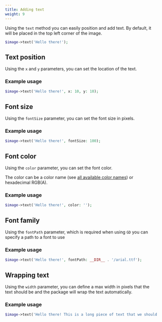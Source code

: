 ```yaml
---
title: Adding text
weight: 9
---
```


Using the `text` method you can easily position and add text. By default, it will be placed in the top left corner of the image.

```php
$image->text('Hello there!');
```

## Text position

Using the `x` and `y` parameters, you can set the location of the text.

### Example usage

```php
$image->text('Hello there!', x: 10, y: 10);
```

## Font size

Using the `fontSize` parameter, you can set the font size in pixels.

### Example usage

```php
$image->text('Hello there!', fontSize: 100);
```

## Font color

Using the `color` parameter, you can set the font color.

The color can be a color name (see [all available color names](https://developer.mozilla.org/en/docs/Web/CSS/color_value#Color_keywords)) or hexadecimal RGB(A).

### Example usage

```php
$image->text('Hello there!', color: '');
```

## Font family

Using the `fontPath` parameter, which is required when using `GD` you can specify a path to a font to use

### Example usage

```php
$image->text('Hello there!', fontPath: __DIR__ . '/arial.ttf');
```

## Wrapping text

Using the `width` parameter, you can define a max width in pixels that the text should be and the package will wrap the text automatically.

### Example usage

```php
$image->text('Hello there! This is a long piece of text that we should wrap.', width: 1000);
```
